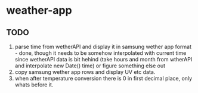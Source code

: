 # weather-app

## TODO
1. parse time from wetherAPI and display it in samsung wether app format - done, though it needs to be somehow interpolated with current time since wetherAPI data is bit hehind (take hours and month from wtherAPI and interpolate new Date() time) or figure something else out</br>
2. copy samsung wether app rows and display UV etc data.
3. when after temperature conversion there is 0 in first decimal place, only whats before it.